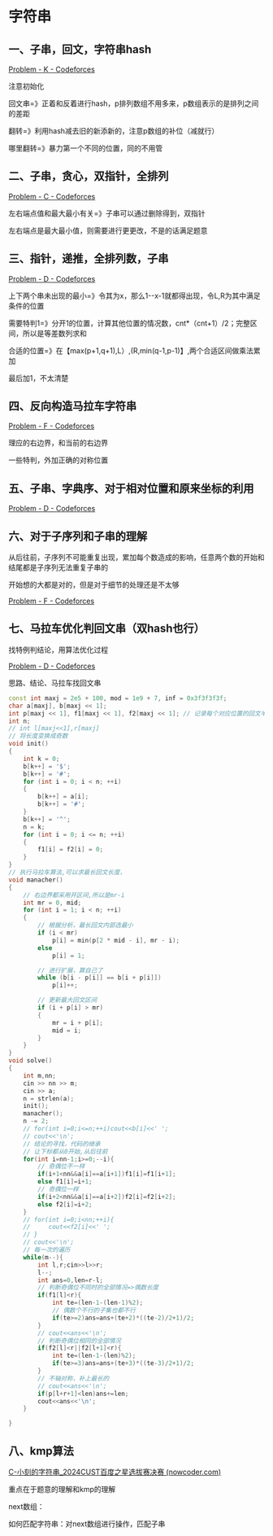 # 字符串

## 一、子串，回文，字符串hash

[Problem - K - Codeforces](https://codeforces.com/gym/104095/problem/K)

注意初始化

回文串=》正着和反着进行hash，p排列数组不用多来，p数组表示的是排列之间的差距

翻转=》利用hash减去旧的新添新的，注意p数组的补位（减就行）

哪里翻转=》暴力第一个不同的位置，同的不用管

## 二、子串，贪心，双指针，全排列

[Problem - C - Codeforces](https://codeforces.com/contest/1793/problem/C)

左右端点值和最大最小有关=》子串可以通过删除得到，双指针

左右端点是最大最小值，则需要进行更更改，不是的话满足题意

## 三、指针，递推，全排列数，子串

[Problem - D - Codeforces](https://codeforces.com/contest/1793/problem/D)

上下两个串未出现的最小=》令其为x，那么1--x-1就都得出现，令L,R为其中满足条件的位置

需要特判1=》分开1的位置，计算其他位置的情况数，cnt*（cnt+1）/2；完整区间，所以是等差数列求和

合适的位置=》在【max(p+1,q+1),L）,(R,min(q-1,p-1)】,两个合适区间做乘法累加

最后加1，不太清楚

## 四、反向构造马拉车字符串

[Problem - F - Codeforces](https://codeforces.com/group/Aokqa6Haao/contest/445660/problem/F)

理应的右边界，和当前的右边界

一些特判，外加正确的对称位置

## 五、子串、字典序、对于相对位置和原来坐标的利用

[Problem - D - Codeforces](https://codeforces.com/contest/1847/problem/D)

## 六、对于子序列和子串的理解

从后往前，子序列不可能重复出现，累加每个数造成的影响，任意两个数的开始和结尾都是子序列无法重复子串的

开始想的大都是对的，但是对于细节的处理还是不太够

[Problem - F - Codeforces](https://codeforces.com/contest/1883/problem/F)

## 七、马拉车优化判回文串（双hash也行）

找特例判结论，用算法优化过程

[Problem - D - Codeforces](https://codeforces.com/contest/1944/problem/D)

思路、结论、马拉车找回文串

```c++
const int maxj = 2e5 + 100, mod = 1e9 + 7, inf = 0x3f3f3f3f;
char a[maxj], b[maxj << 1];
int p[maxj << 1], f1[maxj << 1], f2[maxj << 1]; // 记录每个对应位置的回文半径，注意是变换后的串,半径减1是回文长度
int n;
// int l[maxj<<1],r[maxj]
// 将长度变换成奇数
void init()
{
    int k = 0;
    b[k++] = '$';
    b[k++] = '#';
    for (int i = 0; i < n; ++i)
    {
        b[k++] = a[i];
        b[k++] = '#';
    }
    b[k++] = '^';
    n = k;
    for (int i = 0; i <= n; ++i)
    {
        f1[i] = f2[i] = 0;
    }
}
// 执行马拉车算法,可以求最长回文长度，
void manacher()
{
    // 右边界都采用开区间,所以是mr-i
    int mr = 0, mid;
    for (int i = 1; i < n; ++i)
    {
        // 根据分析，最长回文内部选最小
        if (i < mr)
            p[i] = min(p[2 * mid - i], mr - i);
        else
            p[i] = 1;

        // 进行扩展，算自己了
        while (b[i - p[i]] == b[i + p[i]])
            p[i]++;

        // 更新最大回文区间
        if (i + p[i] > mr)
        {
            mr = i + p[i];
            mid = i;
        }
    }
}
void solve()
{
    int m,nn;
    cin >> nn >> m;
    cin >> a;
    n = strlen(a);
    init();
    manacher();
    n -= 2;
    // for(int i=0;i<=n;++i)cout<<b[i]<<' ';
    // cout<<'\n';
    // 结论的寻找，代码的继承
    // 让下标都从0开始,从后往前
    for(int i=nn-1;i>=0;--i){
        // 奇偶位不一样
        if(i+1<nn&&a[i]==a[i+1])f1[i]=f1[i+1];
        else f1[i]=i+1;
        // 奇偶位一样
        if(i+2<nn&&a[i]==a[i+2])f2[i]=f2[i+2];
        else f2[i]=i+2;
    }
    // for(int i=0;i<nn;++i){
    //     cout<<f2[i]<<' ';
    // }
    // cout<<'\n';
    // 每一次的遍历
    while(m--){
        int l,r;cin>>l>>r;
        l--;
        int ans=0,len=r-l;
        // 判断奇偶位不同时的全部情况=>偶数长度
        if(f1[l]<r){
            int te=(len-1-(len-1)%2);
            // 偶数个不行的子集也都不行
            if(te>=2)ans=ans+(te+2)*((te-2)/2+1)/2;
        }
        // cout<<ans<<'\n';
        // 判断奇偶位相同的全部情况
        if(f2[l]<r||f2[l+1]<r){
            int te=(len-1-(len)%2);
            if(te>=3)ans=ans+(te+3)*((te-3)/2+1)/2;
        }
        // 不轴对称，补上最长的
        // cout<<ans<<'\n';
        if(p[l+r+1]<len)ans+=len;
        cout<<ans<<'\n';
    }

}
```

## 八、kmp算法

[C-小刻的字符串_2024CUST百度之星选拔赛决赛 (nowcoder.com)](https://ac.nowcoder.com/acm/contest/83524/C)

重点在于题意的理解和kmp的理解

next数组：

如何匹配字符串：对next数组进行操作，匹配子串
